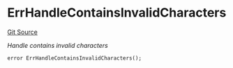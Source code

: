 # ErrHandleContainsInvalidCharacters
[Git Source](https://github.com/Crossbell-Box/Crossbell-Contracts/blob/301046e95eacfa631ca751822adb220cbb30103a/contracts/libraries/Error.sol)

*Handle contains invalid characters*


```solidity
error ErrHandleContainsInvalidCharacters();
```

